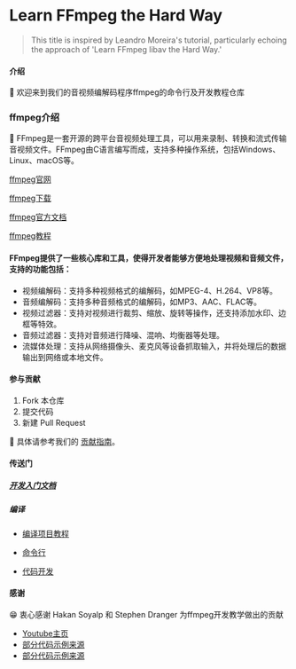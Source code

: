 # Learn FFmpeg the Hard Way

> This title is inspired by Leandro Moreira's tutorial, particularly echoing the approach of 'Learn FFmpeg libav the Hard Way.'

#### 介绍
📢 欢迎来到我们的音视频编解码程序ffmpeg的命令行及开发教程仓库

### ffmpeg介绍
🌟 FFmpeg是一套开源的跨平台音视频处理工具，可以用来录制、转换和流式传输音视频文件。FFmpeg由C语言编写而成，支持多种操作系统，包括Windows、Linux、macOS等。

[ffmpeg官网](https://www.ffmpeg.org/)

[ffmpeg下载](https://ffmpeg.org/download.html)

[ffmpeg官方文档](http://ffmpeg.org/ffmpeg-all.html)

[ffmpeg教程](https://www.wikiwand.com/en/FFmpeg)

#### FFmpeg提供了一些核心库和工具，使得开发者能够方便地处理视频和音频文件，支持的功能包括：

* 视频编解码：支持多种视频格式的编解码，如MPEG-4、H.264、VP8等。
* 音频编解码：支持多种音频格式的编解码，如MP3、AAC、FLAC等。
* 视频过滤器：支持对视频进行裁剪、缩放、旋转等操作，还支持添加水印、边框等特效。
* 音频过滤器：支持对音频进行降噪、混响、均衡器等处理。
* 流媒体处理：支持从网络摄像头、麦克风等设备抓取输入，并将处理后的数据输出到网络或本地文件。

#### 参与贡献

1.  Fork 本仓库
2.  提交代码
3.  新建 Pull Request

🚀 具体请参考我们的 [贡献指南](./CONTRIBUTING.md)。 
#### 传送门

##### [开发入门文档](./document/README.md)


##### 编译
* [编译项目教程](./basement/compile/)

* [命令行](/command/)
* [代码开发](/code/)

#### 感谢

😁 衷心感谢 Hakan Soyalp 和 Stephen Dranger 为ffmpeg开发教学做出的贡献
* [Youtube主页](https://www.youtube.com/user/nesessoftware)
* [部分代码示例来源](https://github.com/loupus/ffmpeg_tutorial)
* [部分代码示例来源](https://github.com/mpenkov/ffmpeg-tutorial)

